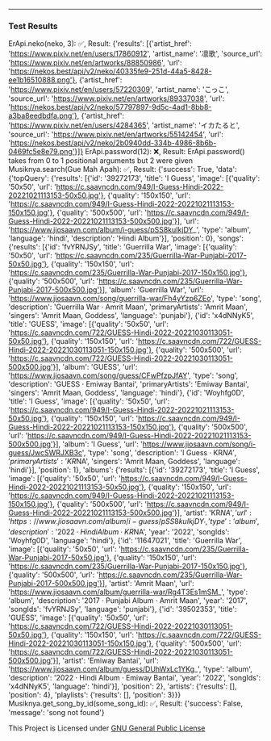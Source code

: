 

---

### Test Results

ErApi.neko(neko, 3): ✅, Result: {'results': [{'artist_href': 'https://www.pixiv.net/en/users/17860912', 'artist_name': '凛歌', 'source_url': 'https://www.pixiv.net/en/artworks/88850986', 'url': 'https://nekos.best/api/v2/neko/40335fe9-251d-44a5-8428-ee1b16510888.png'}, {'artist_href': 'https://www.pixiv.net/en/users/57220309', 'artist_name': 'こっこ', 'source_url': 'https://www.pixiv.net/en/artworks/89337038', 'url': 'https://nekos.best/api/v2/neko/57797897-9d5c-4ad1-8bb8-a3ba8eedbdfa.png'}, {'artist_href': 'https://www.pixiv.net/en/users/4284365', 'artist_name': 'イカたると', 'source_url': 'https://www.pixiv.net/en/artworks/55142454', 'url': 'https://nekos.best/api/v2/neko/2b0940dd-334b-4986-8b6b-0469fc5e8e79.png'}]}
ErApi.password(12): ❌, Result: ErApi.password() takes from 0 to 1 positional arguments but 2 were given
Musiknya.search(Gue Mah Apah): ✅, Result: {'success': True, 'data': {'topQuery': {'results': [{'id': '39272173', 'title': 'I Guess', 'image': [{'quality': '50x50', 'url': 'https://c.saavncdn.com/949/I-Guess-Hindi-2022-20221021113153-50x50.jpg'}, {'quality': '150x150', 'url': 'https://c.saavncdn.com/949/I-Guess-Hindi-2022-20221021113153-150x150.jpg'}, {'quality': '500x500', 'url': 'https://c.saavncdn.com/949/I-Guess-Hindi-2022-20221021113153-500x500.jpg'}], 'url': 'https://www.jiosaavn.com/album/i-guess/pSS8kuIkjDY_', 'type': 'album', 'language': 'hindi', 'description': 'Hindi Album'}], 'position': 0}, 'songs': {'results': [{'id': 'fvYRNJSy', 'title': 'Guerrilla War', 'image': [{'quality': '50x50', 'url': 'https://c.saavncdn.com/235/Guerrilla-War-Punjabi-2017-50x50.jpg'}, {'quality': '150x150', 'url': 'https://c.saavncdn.com/235/Guerrilla-War-Punjabi-2017-150x150.jpg'}, {'quality': '500x500', 'url': 'https://c.saavncdn.com/235/Guerrilla-War-Punjabi-2017-500x500.jpg'}], 'album': 'Guerrilla War', 'url': 'https://www.jiosaavn.com/song/guerrilla-war/Fh4yYzp6ZEo', 'type': 'song', 'description': 'Guerrilla War · Amrit Maan', 'primaryArtists': 'Amrit Maan', 'singers': 'Amrit Maan, Goddess', 'language': 'punjabi'}, {'id': 'x4dNNyK5', 'title': 'GUESS', 'image': [{'quality': '50x50', 'url': 'https://c.saavncdn.com/722/GUESS-Hindi-2022-20221030113051-50x50.jpg'}, {'quality': '150x150', 'url': 'https://c.saavncdn.com/722/GUESS-Hindi-2022-20221030113051-150x150.jpg'}, {'quality': '500x500', 'url': 'https://c.saavncdn.com/722/GUESS-Hindi-2022-20221030113051-500x500.jpg'}], 'album': 'GUESS', 'url': 'https://www.jiosaavn.com/song/guess/CFwPfzpJfAY', 'type': 'song', 'description': 'GUESS · Emiway Bantai', 'primaryArtists': 'Emiway Bantai', 'singers': 'Amrit Maan, Goddess', 'language': 'hindi'}, {'id': 'Woyhfg0D', 'title': 'I Guess', 'image': [{'quality': '50x50', 'url': 'https://c.saavncdn.com/949/I-Guess-Hindi-2022-20221021113153-50x50.jpg'}, {'quality': '150x150', 'url': 'https://c.saavncdn.com/949/I-Guess-Hindi-2022-20221021113153-150x150.jpg'}, {'quality': '500x500', 'url': 'https://c.saavncdn.com/949/I-Guess-Hindi-2022-20221021113153-500x500.jpg'}], 'album': 'I Guess', 'url': 'https://www.jiosaavn.com/song/i-guess/JwcSWRJXB3c', 'type': 'song', 'description': 'I Guess · KR$NA', 'primaryArtists': 'KR$NA', 'singers': 'Amrit Maan, Goddess', 'language': 'hindi'}], 'position': 1}, 'albums': {'results': [{'id': '39272173', 'title': 'I Guess', 'image': [{'quality': '50x50', 'url': 'https://c.saavncdn.com/949/I-Guess-Hindi-2022-20221021113153-50x50.jpg'}, {'quality': '150x150', 'url': 'https://c.saavncdn.com/949/I-Guess-Hindi-2022-20221021113153-150x150.jpg'}, {'quality': '500x500', 'url': 'https://c.saavncdn.com/949/I-Guess-Hindi-2022-20221021113153-500x500.jpg'}], 'artist': 'KR$NA', 'url': 'https://www.jiosaavn.com/album/i-guess/pSS8kuIkjDY_', 'type': 'album', 'description': '2022 · Hindi Album · KR$NA', 'year': '2022', 'songIds': 'Woyhfg0D', 'language': 'hindi'}, {'id': '11647021', 'title': 'Guerrilla War', 'image': [{'quality': '50x50', 'url': 'https://c.saavncdn.com/235/Guerrilla-War-Punjabi-2017-50x50.jpg'}, {'quality': '150x150', 'url': 'https://c.saavncdn.com/235/Guerrilla-War-Punjabi-2017-150x150.jpg'}, {'quality': '500x500', 'url': 'https://c.saavncdn.com/235/Guerrilla-War-Punjabi-2017-500x500.jpg'}], 'artist': 'Amrit Maan', 'url': 'https://www.jiosaavn.com/album/guerrilla-war/Rg4T3Es1mSM_', 'type': 'album', 'description': '2017 · Punjabi Album · Amrit Maan', 'year': '2017', 'songIds': 'fvYRNJSy', 'language': 'punjabi'}, {'id': '39502353', 'title': 'GUESS', 'image': [{'quality': '50x50', 'url': 'https://c.saavncdn.com/722/GUESS-Hindi-2022-20221030113051-50x50.jpg'}, {'quality': '150x150', 'url': 'https://c.saavncdn.com/722/GUESS-Hindi-2022-20221030113051-150x150.jpg'}, {'quality': '500x500', 'url': 'https://c.saavncdn.com/722/GUESS-Hindi-2022-20221030113051-500x500.jpg'}], 'artist': 'Emiway Bantai', 'url': 'https://www.jiosaavn.com/album/guess/DUhWxLc1YKg_', 'type': 'album', 'description': '2022 · Hindi Album · Emiway Bantai', 'year': '2022', 'songIds': 'x4dNNyK5', 'language': 'hindi'}], 'position': 2}, 'artists': {'results': [], 'position': 4}, 'playlists': {'results': [], 'position': 3}}}
Musiknya.get_song_by_id(some_song_id): ✅, Result: {'success': False, 'message': 'song not found'}


This Project is Licensed under [GNU General Public License](https://github.com/ErRickow/ApiNyaEr/blob/Er/LICENSE)